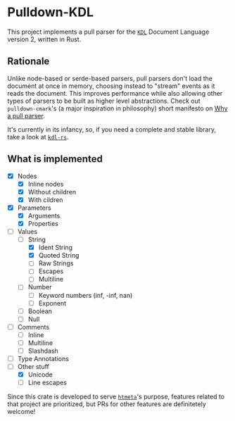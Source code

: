 # Pulldown-KDL
This project implements a pull parser for the [`KDL`] Document Language version 2, written in Rust.


## Rationale
Unlike node-based or serde-based parsers, pull parsers don't load the document at once in memory, choosing instead to "stream" events as it reads the document. This improves performance while also allowing other types of parsers to be built as higher level abstractions. Check out `pulldown-cmark`'s (a major inspiration in philosophy) short manifesto on [Why a pull parser](https://github.com/pulldown-cmark/pulldown-cmark?tab=readme-ov-file#why-a-pull-parser).

It's currently in its infancy, so, if you need a complete and stable library, take a look at [`kdl-rs`](https://github.com/kdl-org/kdl-rs/).

[`KDL`]: https://kdl.dev


## What is implemented
  - [x] Nodes
    - [x] Inline nodes
    - [x] Without children
    - [x] With cildren
  - [x] Parameters
    - [x] Arguments
    - [x] Properties
  - [ ] Values 
    - [ ] String
      - [x] Ident String
      - [x] Quoted String
      - [ ] Raw Strings
      - [ ] Escapes
      - [ ] Multiline
    - [ ] Number
      - [ ] Keyword numbers (inf, -inf, nan)
      - [ ] Exponent
    - [ ] Boolean
    - [ ] Null
  - [ ] Comments
    - [ ] Inline
    - [ ] Multiline
    - [ ] Slashdash
  - [ ] Type Annotations
  - [ ] Other stuff
    - [x] Unicode
    - [ ] Line escapes

Since this crate is developed to serve [`htmeta`](https://github.com/Diegovsky/htmeta)'s purpose, features related to that project are prioritized, but PRs for other features are definitetely welcome!

